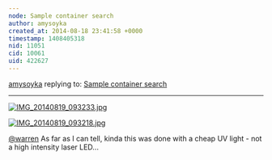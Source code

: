 ```yaml
---
node: Sample container search
author: amysoyka
created_at: 2014-08-18 23:41:58 +0000
timestamp: 1408405318
nid: 11051
cid: 10061
uid: 422627
---
```




[amysoyka](../profile/amysoyka) replying to: [Sample container search](../notes/warren/08-14-2014/sample-container-search)

----
[![IMG_20140819_093233.jpg](https://i.publiclab.org/system/images/photos/000/006/326/medium/IMG_20140819_093233.jpg)](https://i.publiclab.org/system/images/photos/000/006/326/original/IMG_20140819_093233.jpg)


[![IMG_20140819_093218.jpg](https://i.publiclab.org/system/images/photos/000/006/327/medium/IMG_20140819_093218.jpg)](https://i.publiclab.org/system/images/photos/000/006/327/original/IMG_20140819_093218.jpg)

[@warren](/profile/warren) As far as I can tell, kinda this was done with a cheap UV light - not a high intensity laser LED...